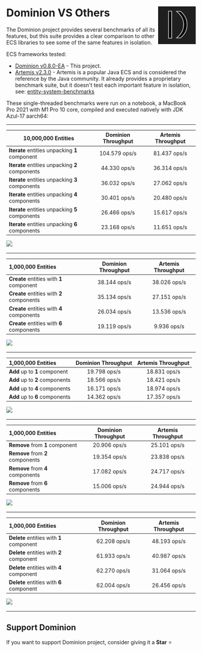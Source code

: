 # <img src="https://raw.githubusercontent.com/dominion-dev/dominion-dev.github.io/main/dominion-logo-square.png" align="right" width="100"> Dominion VS Others

The Dominion project provides several benchmarks of all its features, but this suite provides a clear comparison to
other ECS libraries to see some of the same features in isolation.

ECS frameworks tested:

* [Dominion v0.8.0-EA](https://github.com/dominion-dev/dominion-ecs-java) - This project.
* [Artemis v2.3.0](https://github.com/junkdog/artemis-odb) - Artemis is a popular Java ECS and is considered the
  reference by the Java community. It already provides a proprietary benchmark suite, but it doesn't test each important
  feature in isolation, see: [entity-system-benchmarks](https://github.com/junkdog/entity-system-benchmarks)

These single-threaded benchmarks were run on a notebook, a MacBook Pro 2021 with M1 Pro 10 core, compiled and executed
natively with JDK Azul-17 aarch64:

---

| 10,000,000 Entities                             | Dominion Throughput | Artemis Throughput |
|-------------------------------------------------|:-------------------:|:------------------:|
| **Iterate** entities unpacking **1** component  |    104.579 ops/s    |    81.437 ops/s    |
| **Iterate** entities unpacking **2** components |    44.330 ops/s     |    36.314 ops/s    |
| **Iterate** entities unpacking **3** components |    36.032 ops/s     |    27.062 ops/s    |
| **Iterate** entities unpacking **4** components |    30.401 ops/s     |    20.480 ops/s    |
| **Iterate** entities unpacking **5** components |    26.466 ops/s     |    15.617 ops/s    |
| **Iterate** entities unpacking **6** components |    23.168 ops/s     |    11.651 ops/s    |

<img src="https://chart.googleapis.com/chart?cht=bvg&chof=png&chs=600x300&chbh=25,3,20&chdl=Dominion|Artemis&chco=3333FF,8888FF&chxt=y,x&chg=16.66,0&chma=50&chtt=Iterate+10M+Entities+-+ops/s&chl=1+comp|2+comp|3+comp|4+comp|5+comp|6+comp&chds=0,110&chxr=0,0,110&chd=t:104.579,44.330,36.032,30.401,26.466,23.168|81.437,36.314,27.062,20.480,15.617,11.651">

---

| 1,000,000 Entities                        | Dominion Throughput | Artemis Throughput |
|:------------------------------------------|:-------------------:|:------------------:|
| **Create** entities with **1** component  |    38.144 ops/s     |    38.026 ops/s    |
| **Create** entities with **2** components |    35.134 ops/s     |    27.151 ops/s    |
| **Create** entities with **4** components |    26.034 ops/s     |    13.536 ops/s    |
| **Create** entities with **6** components |    19.119 ops/s     |    9.936 ops/s     |

<img src="https://chart.googleapis.com/chart?cht=bvg&chof=png&chs=600x300&chbh=25,3,30&chdl=Dominion|Artemis&chco=3333FF,8888FF&chxt=y,x&chg=25,0&chma=50&chtt=Create+1M+Entities+-+ops/s&chl=1+comp|2+comp|4+comp|6+comp&chds=0,40&chxr=0,0,40&chd=t:38.144,35.134,26.034,19.119|38.026,27.151,13.536,9.936">

---

| 1,000,000 Entities                        | Dominion Throughput | Artemis Throughput |
|:------------------------------------------|:-------------------:|:------------------:|
| **Add** up to **1** component             |    19.798 ops/s     |    18.831 ops/s    |
| **Add** up to **2** components            |    18.566 ops/s     |    18.421 ops/s    |
| **Add** up to **4** components            |    16.171 ops/s     |    18.974 ops/s    |
| **Add** up to **6** components            |    14.362 ops/s     |    17.357 ops/s    |

<img src="https://chart.googleapis.com/chart?cht=bvg&chof=png&chs=600x300&chbh=25,3,30&chdl=Dominion|Artemis&chco=3333FF,8888FF&chxt=y,x&chg=25,0&chma=50&chtt=Add+Component+to+1M+Entities+-+ops/s&chl=1+comp|2+comp|4+comp|6+comp&chds=0,20&chxr=0,0,20&chd=t:19.798,18.566,16.171,14.362|18.831,18.421,18.974,17.357">

---

| 1,000,000 Entities                        | Dominion Throughput | Artemis Throughput |
|:------------------------------------------|:-------------------:|:------------------:|
| **Remove** from **1** component           |    20.906 ops/s     |    25.101 ops/s    |
| **Remove** from **2** components          |    19.354 ops/s     |    23.838 ops/s    |
| **Remove** from **4** components          |    17.082 ops/s     |    24.717 ops/s    |
| **Remove** from **6** components          |    15.006 ops/s     |    24.944 ops/s    |

<img src="https://chart.googleapis.com/chart?cht=bvg&chof=png&chs=600x300&chbh=25,3,30&chdl=Dominion|Artemis&chco=3333FF,8888FF&chxt=y,x&chg=25,0&chma=50&chtt=Remove+Component+from+1M+Entities+-+ops/s&chl=1+comp|2+comp|4+comp|6+comp&chds=0,26&chxr=0,0,26&chd=t:20.906,19.354,17.082,15.006|25.101,23.838,24.717,24.944">

---

| 1,000,000 Entities                        | Dominion Throughput | Artemis Throughput |
|:------------------------------------------|:-------------------:|:------------------:|
| **Delete** entities with **1** component  |    62.208 ops/s     |    48.193 ops/s    |
| **Delete** entities with **2** component  |    61.933 ops/s     |    40.987 ops/s    |
| **Delete** entities with **4** component  |    62.270 ops/s     |    31.064 ops/s    |
| **Delete** entities with **6** component  |    62.004 ops/s     |    26.456 ops/s    |

<img src="https://chart.googleapis.com/chart?cht=bvg&chof=png&chs=600x300&chbh=25,3,30&chdl=Dominion|Artemis&chco=3333FF,8888FF&chxt=y,x&chg=25,0&chma=50&chtt=Delete+1M+Entities+-+ops/s&chl=1+comp|2+comp|4+comp|6+comp&chds=0,65&chxr=0,0,65&chd=t:62.208,61.933,62.270,62.004|48.193,40.987,31.064,26.456">

---

## Support Dominion

If you want to support Dominion project, consider giving it a **Star** ⭐️

